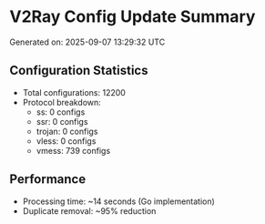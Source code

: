 # V2Ray Config Update Summary
Generated on: 2025-09-07 13:29:32 UTC

## Configuration Statistics
- Total configurations: 12200
- Protocol breakdown:
  - ss: 0 configs
  - ssr: 0 configs
  - trojan: 0 configs
  - vless: 0 configs
  - vmess: 739 configs

## Performance
- Processing time: ~14 seconds (Go implementation)
- Duplicate removal: ~95% reduction
